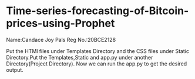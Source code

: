 # Time-series-forecasting-of-Bitcoin-prices-using-Prophet
Name:Candace Joy Pals
Reg No.:20BCE2128

Put the HTMl files under Templates Directory and the CSS files under Static Directory.Put the Templates,Static and app.py under another Directory(Project Directory).
Now we can run the app.py to get the desired output.




